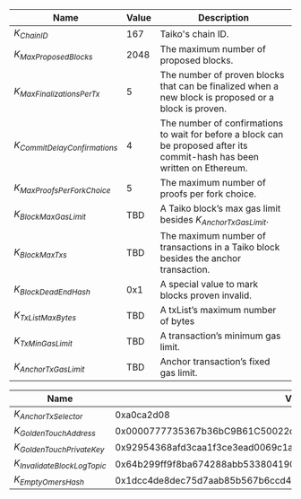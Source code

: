 | Name                           | Value | Description                                                                                                                |
| ------------------------------ | ----- | -------------------------------------------------------------------------------------------------------------------------- |
| $K_{ChainID}$                  | 167   | Taiko's chain ID.                                                                                                          |
| $K_{MaxProposedBlocks}$        | 2048  | The maximum number of proposed blocks.                                                                                     |
| $K_{MaxFinalizationsPerTx}$    | 5     | The number of proven blocks that can be finalized when a new block is proposed or a block is proven.                       |
| $K_{CommitDelayConfirmations}$ | 4     | The number of confirmations to wait for before a block can be proposed after its commit-hash has been written on Ethereum. |
| $K_{MaxProofsPerForkChoice}$   | 5     | The maximum number of proofs per fork choice.                                                                              |
| $K_{BlockMaxGasLimit}$         | TBD   | A Taiko block’s max gas limit besides $K_{AnchorTxGasLimit}$.                                                              |
| $K_{BlockMaxTxs}$              | TBD   | The maximum number of transactions in a Taiko block besides the anchor transaction.                                        |
| $K_{BlockDeadEndHash}$         | 0x1   | A special value to mark blocks proven invalid.                                                                             |
| $K_{TxListMaxBytes}$           | TBD   | A txList’s maximum number of bytes                                                                                         |
| $K_{TxMinGasLimit}$            | TBD   | A transaction’s minimum gas limit.                                                                                         |
| $K_{AnchorTxGasLimit}$         | TBD   | Anchor transaction’s fixed gas limit.                                                                                      |

| Name                          | Value                                                              |
| ----------------------------- | ------------------------------------------------------------------ |
| $K_{AnchorTxSelector}$        | 0xa0ca2d08                                                         |
| $K_{GoldenTouchAddress}$      | 0x0000777735367b36bC9B61C50022d9D0700dB4Ec                         |
| $K_{GoldenTouchPrivateKey}$   | 0x92954368afd3caa1f3ce3ead0069c1af414054aefe1ef9aeacc1bf426222ce38 |
| $K_{InvalidateBlockLogTopic}$ | 0x64b299ff9f8ba674288abb53380419048a4271dda03b837ecba6b40e6ddea4a2 |
| $K_{EmptyOmersHash}$          | 0x1dcc4de8dec75d7aab85b567b6ccd41ad312451b948a7413f0a142fd40d49347 |
